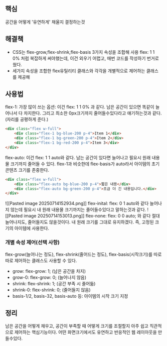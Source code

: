 ## 핵심
공간을 어떻게 '유연하게' 채울지 결정하는것

## 해결책
- CSS는 flex-grow,flex-shrink,flex-basis 3가지 속성을 조합해 사용 flex: 1 1 0% 처럼 복잡하게 써야했는데, 이건 외우기 어렵고, 매번 코드를 작성하기 번거로웠다.
- 세가지 속성을 조합한 flex유틸리티 클래스와 각각을 개별적으로 제어하는 클래스를 제공해

## 사용법
flex-1: 가장 많이 쓰는 옵션: 이건 flex: 1 1 0% 과 같다. 남은 공간이 있으면 똑같이 늘어나서 다 차지한다. 그리고 최소한 0px크기까지 줄어들수있다라고 얘기하는것과 같다.(자리를 공평하게 준다.)
```HTML
<div class="flex w-full">
	<div class="flex-1 bg-blue-200 p-4">Item 1</div>
	<div class="flex-1 bg-green-200 p-4">Item 2</div>
	<div class="flex-1 bg-red-200 p-4">Item 3</div>
</div>
```
flex-auto: 이건 flex: 1 1 auto와 같다. 남는 공간이 있다면 늘어나고 필요시 원래 내용물 크기까지 줄어들 수 있다. flex-1과 비슷한데 flex-basis가 auto라서 아이템의 초기 콘텐츠 크기를 존중한다.
```HTML
<div class="flex w-full">
    <div class="flex-auto bg-blue-200 p-4">짧은 내용</div>
    <div class="flex-auto bg-green-200 p-4">조금 더 긴 내용입니다.</div>
</div>
```
![[Pasted image 20250714152934.png]]
flex-inital: flex: 0 1 auto와 같다 늘어나지 않는데 필요시 내 원래 내용물 크기까지는 줄어들수있다고 말하는것과 같다.
![[Pasted image 20250714153013.png]]
flex-none: flex: 0 0 auto; 와 같다 절대 늘어나지도, 줄어들지도 않을것이다. 내 원래 크기를 그대로 유지하겠다. 즉, 고정된 크기의 아이템에 사용한다.

### **개별 속성 제어(선택 사항)**
flex-grow(늘어나는 정도), flex-shrink(줄어드는 정도), flex-basis(시작크기)를 따로따로 제어하는 클래스도 사용할 수 있다.
- grow: flex-grow: 1; (남은 공간을 차지)
- grow-0: flex-grow: 0; (늘어나지 않음)
- shrink: flex-shrink: 1; (공간 부족 시 줄어듦)
- shrink-0: flex-shrink: 0; (줄어들지 않음)
- basis-1/2, basis-32, basis-auto 등: 아이템의 시작 크기 지정

## 정리
남은 공간을 어떻게 채우고, 공간이 부족할 때 어떻게 크기를 조절할지 아주 쉽고 직관적으로 제어하는 핵심기능이다.
어떤 화면크기에서도 유연하고 반응적인 웹 레이아웃을 만들수있다.